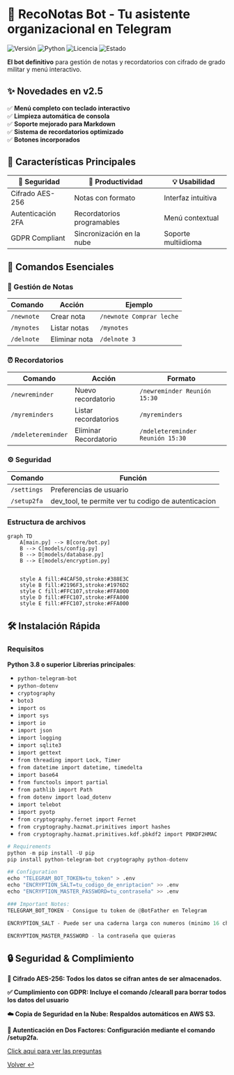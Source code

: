 # 🤖 RecoNotas Bot - Tu asistente organizacional en Telegram  

![Versión](https://img.shields.io/badge/Versión-2.5-blue) 
![Python](https://img.shields.io/badge/Python-3.8%2B-3776AB)
![Licencia](https://img.shields.io/badge/Licencia-MIT-green)
![Estado](https://img.shields.io/badge/Estado-Producción-brightgreen)

**El bot definitivo** para gestión de notas y recordatorios con cifrado de grado militar y menú interactivo.

## ✨ Novedades en v2.5
✅ **Menú completo con teclado interactivo**  
✅ **Limpieza automática de consola**  
✅ **Soporte mejorado para Markdown**  
✅ **Sistema de recordatorios optimizado**  
✅ **Botones incorporados**  

## 🎯 Características Principales  

| 🔐 Seguridad | 🚀 Productividad | 💡 Usabilidad |
|-------------|----------------|--------------|
| Cifrado AES-256 | Notas con formato | Interfaz intuitiva |
| Autenticación 2FA | Recordatorios programables | Menú contextual |
| GDPR Compliant | Sincronización en la nube | Soporte multiidioma |

## 📲 Comandos Esenciales  

### 📝 Gestión de Notas
| Comando | Acción | Ejemplo |
|---------|--------|---------|
| `/newnote` | Crear nota | `/newnote Comprar leche` |
| `/mynotes` | Listar notas | `/mynotes` |
| `/delnote` | Eliminar nota | `/delnote 3` |

### ⏰ Recordatorios  
| Comando | Acción | Formato |
|---------|--------|---------|
| `/newreminder` | Nuevo recordatorio | `/newreminder Reunión 15:30` |
| `/myreminders` | Listar recordatorios | `/myreminders` |
| `/mdeletereminder`| Eliminar Recordatorio | `/mdeletereminder Reunión 15:30`|

### ⚙️ Seguridad
| Comando | Función |  
|---------|---------|  
| `/settings` | Preferencias de usuario |  
| `/setup2fa` | dev_tool, te permite ver tu codigo de autenticacion  |  

### Estructura de archivos 
```mermaid
graph TD
    A[main.py] --> B[core/bot.py]
    B --> C[models/config.py]
    B --> D[models/database.py]
    B --> E[models/encryption.py]

    
    style A fill:#4CAF50,stroke:#388E3C
    style B fill:#2196F3,stroke:#1976D2
    style C fill:#FFC107,stroke:#FFA000
    style D fill:#FFC107,stroke:#FFA000
    style E fill:#FFC107,stroke:#FFA000

```


## 🛠️ Instalación Rápida  


### Requisitos


**Python 3.8 o superior**
**Librerias principales**:  
- `python-telegram-bot`
- `python-dotenv`
- `cryptography`
- `boto3`
- `import os`
- `import sys`
- `import io`
- `import json`
- `import logging`
- `import sqlite3`
- `import gettext`
- `from threading import Lock, Timer`
- `from datetime import datetime, timedelta`
- `import base64`
- `from functools import partial`
- `from pathlib import Path`
- `from dotenv import load_dotenv`
- `import telebot`
- `import pyotp`
- `from cryptography.fernet import Fernet`
- `from cryptography.hazmat.primitives import hashes`
- `from cryptography.hazmat.primitives.kdf.pbkdf2 import PBKDF2HMAC`

```python
# Requirements
python -m pip install -U pip
pip install python-telegram-bot cryptography python-dotenv

## Configuration
echo "TELEGRAM_BOT_TOKEN=tu_token" > .env
echo "ENCRYPTION_SALT=tu_codigo_de_enriptacion" >> .env
echo "ENCRYPTION_MASTER_PASSWORD=tu_contraseña" >> .env

### Important Notes:
TELEGRAM_BOT_TOKEN - Consigue tu token de @BotFather en Telegram

ENCRYPTION_SALT - Puede ser una caderna larga con numeros (minimo 16 characteres)

ENCRYPTION_MASTER_PASSWORD - la contraseña que quieras

```

## 🔒 Seguridad & Complimiento

**🔐 Cifrado AES-256: Todos los datos se cifran antes de ser almacenados.**

**✅ Cumplimiento con GDPR: Incluye el comando /clearall para borrar todos los datos del usuario**

**☁️ Copia de Seguridad en la Nube: Respaldos automáticos en AWS S3.**

**🔑 Autenticación en Dos Factores: Configuración mediante el comando /setup2fa.**


[Click aqui para ver las preguntas](https://github.com/dopemmanuel/RecoNotas/blob/main/preguntas.md)

[ Volver ↩](../ReadMe.md)